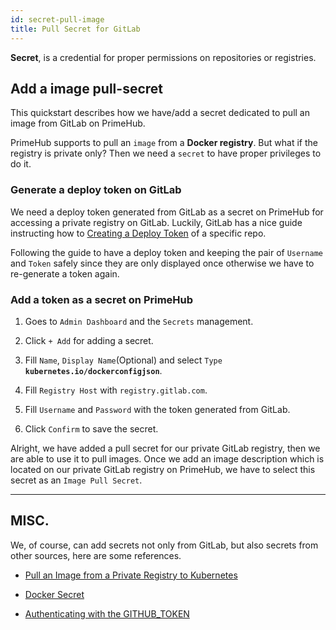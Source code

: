 ```yaml
---
id: secret-pull-image
title: Pull Secret for GitLab
---
```


**Secret**, is a credential for proper permissions on repositories or registries.

## Add a image pull-secret

This quickstart describes how we have/add a secret dedicated to pull an image from GitLab on PrimeHub.

PrimeHub supports to pull an `image` from a **Docker registry**. But what if the registry is private only?  Then we need a `secret` to have proper privileges to do it.

### Generate a deploy token on GitLab

We need a deploy token generated from GitLab as a secret on PrimeHub for accessing a private registry on GitLab.
Luckily, GitLab has a nice guide instructing how to [Creating a Deploy Token](https://docs.gitlab.com/ee/user/project/deploy_tokens/#creating-a-deploy-token) of a specific repo. 

Following the guide to have a deploy token and keeping the pair of `Username` and `Token` safely since they are only displayed once otherwise we have to re-generate a token again.

### Add a token as a secret on PrimeHub

1. Goes to `Admin Dashboard` and the `Secrets` management.

2. Click `+ Add` for adding a secret.

3. Fill `Name`, `Display Name`(Optional) and select `Type` **`kubernetes.io/dockerconfigjson`**.

4. Fill `Registry Host` with `registry.gitlab.com`.

5. Fill `Username` and `Password` with the token generated from GitLab.

6. Click `Confirm` to save the secret.

Alright, we have added a pull secret for our private GitLab registry, then we are able to use it to pull images. Once we add an image description which is located on our private GitLab registry on PrimeHub, we have to select this secret as an `Image Pull Secret`.

---

## MISC.

We, of course, can add secrets not only from GitLab, but also secrets from other sources, here are some references.

+ [Pull an Image from a Private Registry to Kubernetes](https://kubernetes.io/docs/tasks/configure-pod-container/pull-image-private-registry/)
  
+ [Docker Secret](https://docs.docker.com/engine/swarm/secrets/)

+ [Authenticating with the GITHUB_TOKEN](https://help.github.com/en/actions/configuring-and-managing-workflows/authenticating-with-the-github_token)